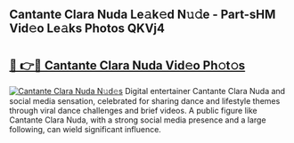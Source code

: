 ## Cantante Clara Nuda Le𝚊k𝚎d N𝚞𝚍e - Part-sHM Vid𝚎o Le𝚊ks Photos QKVj4

# <h2><a href="http://fbfjtqr.evod.top/?m=Cantante+Clara+Nuda">🔗 👉🔴 Cantante Clara Nuda Vid𝚎o Ph𝚘t𝚘s</a></h2>

[![Cantante Clara Nuda N𝚞d𝚎s](https://i.imgur.com/8V9OHl7.gif)](http://fbfjtqr.evod.top/?m=Cantante+Clara+Nuda)
Digital entertainer Cantante Clara Nuda and social media sensation, celebrated for sharing dance and lifestyle themes through viral dance challenges and brief videos. A public figure like Cantante Clara Nuda, with a strong social media presence and a large following, can wield significant influence. 
